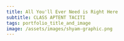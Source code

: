 ```yaml
---
title: All You'll Ever Need is Right Here
subtitle: CLASS APTENT TACITI
tags: portfolio_title_and_image
image: /assets/images/shyam-graphic.png
---
```

